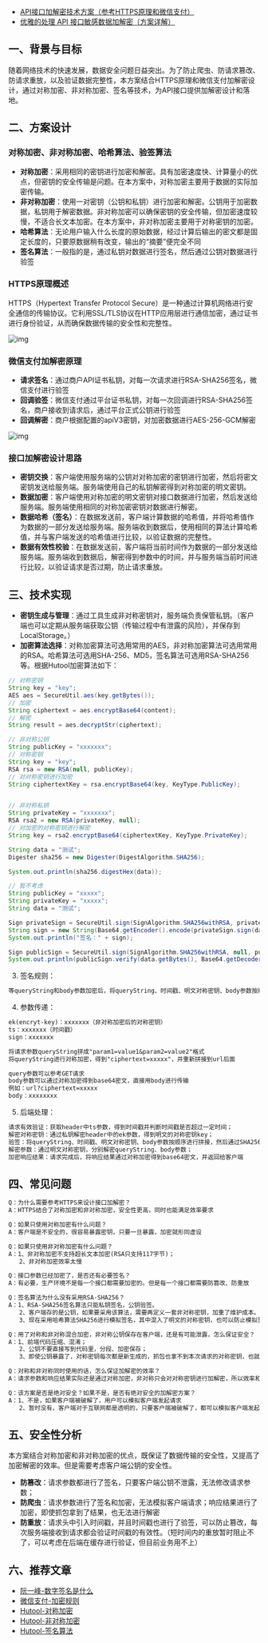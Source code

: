 - [API接口加解密技术方案（参考HTTPS原理和微信支付）](https://juejin.cn/post/7358368402795692082)
- [优雅的处理 API 接口敏感数据加解密（方案详解）](https://mp.weixin.qq.com/s/DdHNwfaqA1ZkPoP6CYCotQ)

## 一、背景与目标
随着网络技术的快速发展，数据安全问题日益突出。为了防止爬虫、防请求篡改、防请求重放，以及验证数据完整性，本方案结合HTTPS原理和微信支付加解密设计，通过对称加密、非对称加密、签名等技术，为API接口提供加解密设计和落地。

## 二、方案设计
### 对称加密、非对称加密、哈希算法、验签算法

- **对称加密**：采用相同的密钥进行加密和解密。具有加密速度快、计算量小的优点，但密钥的安全传输是问题。在本方案中，对称加密主要用于数据的实际加密传输。
- **非对称加密**：使用一对密钥（公钥和私钥）进行加密和解密。公钥用于加密数据，私钥用于解密数据。非对称加密可以确保密钥的安全传输，但加密速度较慢，不适合长文本加密。在本方案中，非对称加密主要用于对称密钥的加密。
- **哈希算法**：无论用户输入什么长度的原始数据，经过计算后输出的密文都是固定长度的，只要原数据稍有改变，输出的“摘要”便完全不同
- **签名算法**：一般指的是，通过私钥对数据进行签名，然后通过公钥对数据进行验签

### HTTPS原理概述
HTTPS（Hypertext Transfer Protocol Secure）是一种通过计算机网络进行安全通信的传输协议。它利用SSL/TLS协议在HTTP应用层进行通信加密，通过证书进行身份验证，从而确保数据传输的安全性和完整性。

![img](./img/36/36-1.awebp)

### 微信支付加解密原理

- **请求签名**：通过商户API证书私钥，对每一次请求进行RSA-SHA256签名，微信支付进行验签
- **回调验签**：微信支付通过平台证书私钥，对每一次回调进行RSA-SHA256签名，商户接收到请求后，通过平台正式公钥进行验签
- **回调解密**：商户根据配置的apiV3密钥，对加密数据进行AES-256-GCM解密

![img](./img/36/36-2.awebp)

### 接口加解密设计思路

- **密钥交换**：客户端使用服务端的公钥对对称加密的密钥进行加密，然后将密文密钥发送给服务端。服务端使用自己的私钥解密得到对称加密的明文密钥。
- **数据加密**：客户端使用对称加密的明文密钥对接口数据进行加密，然后发送给服务端。服务端使用相同的对称加密密钥对数据进行解密。
- **数据哈希（签名）**：在数据发送前，客户端计算数据的哈希值，并将哈希值作为数据的一部分发送给服务端。服务端收到数据后，使用相同的算法计算哈希值，并与客户端发送的哈希值进行比较，以验证数据的完整性。
- **数据有效性校验**：在数据发送前，客户端将当前时间作为数据的一部分发送给服务端。服务端收到数据后，解密得到参数中的时间，并与服务端当前时间进行比较，以验证请求是否过期，防止请求重放。

## 三、技术实现

- **密钥生成与管理**：通过工具生成非对称密钥对，服务端负责保管私钥。（客户端也可以定期从服务端获取公钥（传输过程中有泄露的风险），并保存到LocalStorage。）
- **加密算法选择**：对称加密算法可选用常用的AES，非对称加密算法可选用常用的RSA。哈希算法可选用SHA-256、MD5，签名算法可选用RSA-SHA256等。根据Hutool加密算法如下：

```java
// 对称密钥
String key = "key";
AES aes = SecureUtil.aes(key.getBytes());
// 加密
String ciphertext = aes.encryptBase64(content);
// 解密
String result = aes.decryptStr(ciphertext);
```

```java
// 非对称公钥
String publicKey = "xxxxxxx";
// 对称密钥
String key = "key";
RSA rsa = new RSA(null, publicKey);
// 对对称密钥进行加密
String ciphertextKey = rsa.encryptBase64(key, KeyType.PublicKey);


// 非对称私钥
String privateKey = "xxxxxxx";
RSA rsa2 = new RSA(privateKey, null);
// 对加密的对称密钥进行解密
String key = rsa2.encryptBase64(ciphertextKey, KeyType.PrivateKey);
```

```java
String data = "测试";
Digester sha256 = new Digester(DigestAlgorithm.SHA256);

System.out.println(sha256.digestHex(data));
```

```java
// 暂不考虑
String publicKey = "xxxxx";
String privateKey = "xxxxx";
String data = "测试";

Sign privateSign = SecureUtil.sign(SignAlgorithm.SHA256withRSA, privateKey, null);
String sign = new String(Base64.getEncoder().encode(privateSign.sign(data)));
System.out.println("签名：" + sign);

Sign publicSign = SecureUtil.sign(SignAlgorithm.SHA256withRSA, null, publicKey);
System.out.println(publicSign.verify(data.getBytes(), Base64.getDecoder().decode(sign.getBytes())));
```

3.  签名规则：

```markdown
等queryString和body参数加密后，将queryString、时间戳、明文对称密钥、body参数按顺序进行拼接，然后通过SHA256算法进行哈希得到签名sign，然后将sign放在header中进行传递
```

4.  参数传递：

```markdown
ek(encryt-key)：xxxxxxx（非对称加密后的对称密钥）
ts：xxxxxxx（时间戳）
sign：xxxxxxx
```

```markdown
将请求参数queryString拼成"param1=value1&param2=value2"格式
将queryString进行对称加密，得到"ciphertext=xxxxx"，并重新拼接到url后面
```


```markdown
query参数可以参考GET请求
body参数可以通过对称加密得到base64密文，直接用body进行传输
例如：url?ciphertext=xxxxx
body：xxxxxxxx
```

5.  后端处理：

```markdown
请求有效验证：获取header中ts参数，得到时间戳并判断时间戳是否超过一定时间；
解密对称密钥：通过私钥解密header中的ek参数，得到明文的对称密钥key；
验签：将queryString、时间戳、明文对称密钥、body参数按顺序进行拼接，然后通过SHA256算法进行哈希得到签名sign，与header中的sign做比较；
解密参数：通过明文对称密钥，分别解密queryString、body参数；
加密响应结果：请求完成后，将响应结果通过对称加密得到base64密文，并返回给客户端
```

## 四、常见问题
```markdown
Q：为什么需要参考HTTPS来设计接口加解密？
A：HTTPS结合了对称加密和非对称加密，安全性更高，同时也能满足效率要求
```

```markdown
Q：如果只使用对称加密有什么问题？
A：客户端是不安全的，很容易暴露密钥，只要一旦暴露，加密就形同虚设
```

```markdown
Q：如果只使用非对称加密有什么问题？
A：1、非对称加密不支持超长文本加密(RSA只支持117字节)；
   2、非对称加密效率太慢
```

```markdown
Q：接口参数已经加密了，是否还有必要签名？
A：有必要，生产环境不是每一个接口都需要加密的。但是每一个接口都需要防篡改、防重放
```

```markdown
Q：签名算法为什么没有采用RSA-SHA256？
A：1、RSA-SHA256签名算法只能私钥签名，公钥验签。
   2、客户端存的是公钥，如果要采用该算法，需要再定义一套非对称密钥，加重了维护成本。
   3、现在采用哈希算法SHA256进行模拟签名，其中混入了明文的对称密钥，也可以防止模拟签名
```

```markdown
Q：用了对称和非对称混合加密，非对称公钥保存在客户端，还是有可能泄露，怎么保证安全？
A：1、前端代码压缩、混淆；
   2、公钥不要直接写到代码里，分段、加密保存；
   3、即使公钥暴露了，对称密钥每次都是新生成的，抓包也拿不到本次请求的对称密钥，也就没有办法对结果解密
```

```markdown
Q：对称和非对称同时使用的话，怎么保证加解密的效率？
A：请求参数和响应结果实际还是通过对称加密，非对称只会对对称密钥进行加解密，所以效率和对称加密差不多
```

```markdown
Q：该方案是否是绝对安全？如果不是，是否有绝对安全的加解密方案？
A：1、不是，如果客户端被破解了，用户可以模拟客户端发起请求
   2、暂时没有，客户端对于互联网都是透明的，只要客户端被破解了，都可以模拟客户端发起请求
```

## 五、安全性分析
本方案结合对称加密和非对称加密的优点，既保证了数据传输的安全性，又提高了加密解密的效率。但是需要考虑客户端公钥的安全性。

- **防篡改**：请求参数都进行了签名，只要客户端公钥不泄露，无法修改请求参数；
- **防爬虫**：请求参数进行了签名和加密，无法模拟客户端请求；响应结果进行了加密，即使抓包拿到了结果，也无法进行解密
- **防重放**：请求头中引入时间戳，并且时间戳也进行了验签，可以防止篡改，每次服务端接收到请求都会验证时间戳的有效性。（短时间内的重放暂时阻止不了，可以考虑在后端在缓存进行验证，但目前业务用不上）

## 六、推荐文章
- [阮一峰-数字签名是什么](https://www.ruanyifeng.com/blog/2011/08/what_is_a_digital_signature.html)
- [微信支付-加密规则](https://pay.weixin.qq.com/docs/merchant/development/interface-rules/signature-generation.html)
- [Hutool-对称加密](https://www.hutool.cn/docs/#/crypto/%E5%AF%B9%E7%A7%B0%E5%8A%A0%E5%AF%86-SymmetricCrypto)
- [Hutool-非对称加密](https://www.hutool.cn/docs/#/crypto/%E9%9D%9E%E5%AF%B9%E7%A7%B0%E5%8A%A0%E5%AF%86-AsymmetricCrypto)
- [Hutool-签名算法](https://www.hutool.cn/docs/#/crypto/%E7%AD%BE%E5%90%8D%E5%92%8C%E9%AA%8C%E8%AF%81-Sign)
